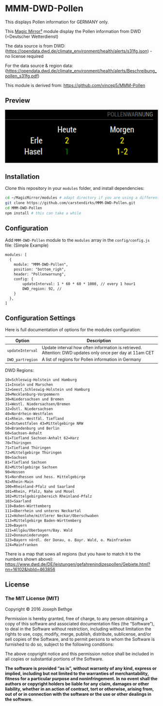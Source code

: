 # MMM-DWD-Pollen

This displays Pollen information for GERMANY only.

This [Magic Mirror²](https://github.com/MichMich/MagicMirror) module display the Pollen information from DWD (=Deutscher Wetterdienst)

The data source is from DWD: (https://opendata.dwd.de/climate_environment/health/alerts/s31fg.json) - no license required

For the data source & region data: (https://opendata.dwd.de/climate_environment/health/alerts/Beschreibung_pollen_s31fg.pdf)

This module is derived from: https://github.com/vincep5/MMM-Pollen

## Preview
![screenshot](screenshot.png)

## Installation
Clone this repository in your `modules` folder, and install dependencies:
```bash
cd ~/MagicMirror/modules # adapt directory if you are using a different one
git clone https://github.com/carstendirks/MMM-DWD-Pollen.git
cd MMM-DWD-Pollen
npm install # this can take a while
```

## Configuration
Add `MMM-DWD-Pollen` module to the `modules` array in the `config/config.js` file: (Simple Example)

```
modules: [
  {
    module: "MMM-DWD-Pollen",
    position: "bottom_righ",
    header: "Pollenwarnung",
    config: {
        updateInterval: 1 * 60 * 60 * 1000, // every 1 hour1
        DWD_region: 92, //
    }
  },
]
```

## Configuration Settings
Here is full documentation of options for the modules configuration:

| Option        | Description   |
| ------------- | ------------- |
| `updateInterval` | Update interval how often information is retrieved. Attention: DWD updates only once per day at 11am CET|
| `DWD_partregion` | A list of regions for Pollen information in Germany |

DWD Regions:
```
10=Schleswig-Holstein und Hamburg 
11=Inseln und Marschen 
12=Geest,Schleswig-Holstein und Hamburg 
20=Mecklenburg-Vorpommern 
30=Niedersachsen und Bremen
31=Westl. Niedersachsen/Bremen 
32=Östl. Niedersachsen 
40=Nordrhein-Westfalen 
41=Rhein.-Westfäl. Tiefland
42=Ostwestfalen 43=Mittelgebirge NRW 
50=Brandenburg und Berlin 
60=Sachsen-Anhalt 
61=Tiefland Sachsen-Anhalt 62=Harz
70=Thüringen
71=Tiefland Thüringen
72=Mittelgebirge Thüringen
80=Sachsen
81=Tiefland Sachsen
82=Mittelgebirge Sachsen
90=Hessen
91=Nordhessen und hess. Mittelgebirge
92=Rhein-Main
100=Rheinland-Pfalz und Saarland
101=Rhein, Pfalz, Nahe und Mosel 
102=Mittelgebirgsbereich Rheinland-Pfalz
103=Saarland
110=Baden-Württemberg
111=Oberrhein und unteres Neckartal 
112=Hohenlohe/mittlerer Neckar/Oberschwaben 
113=Mittelgebirge Baden-Württemberg
120=Bayern
121=Allgäu/Oberbayern/Bay. Wald
122=Donauniederungen
123=Bayern nördl. der Donau, o. Bayr. Wald, o. Mainfranken 124=Mainfranken
```

There is a map that sows all regions (but you have to match it to the numbers shown above): https://www.dwd.de/DE/leistungen/gefahrenindizespollen/Gebiete.html?nn=16102&lsbId=463856


## License

### The MIT License (MIT)

Copyright © 2016 Joseph Bethge

Permission is hereby granted, free of charge, to any person
obtaining a copy of this software and associated documentation
files (the “Software”), to deal in the Software without
restriction, including without limitation the rights to use,
copy, modify, merge, publish, distribute, sublicense, and/or sell
copies of the Software, and to permit persons to whom the
Software is furnished to do so, subject to the following
conditions:

The above copyright notice and this permission notice shall be
included in all copies or substantial portions of the Software.

**The software is provided “as is”, without warranty of any kind, express or implied, including but not limited to the warranties of merchantability, fitness for a particular purpose and noninfringement. In no event shall the authors or copyright holders be liable for any claim, damages or other liability, whether in an action of contract, tort or otherwise, arising from, out of or in connection with the software or the use or other dealings in the software.**
